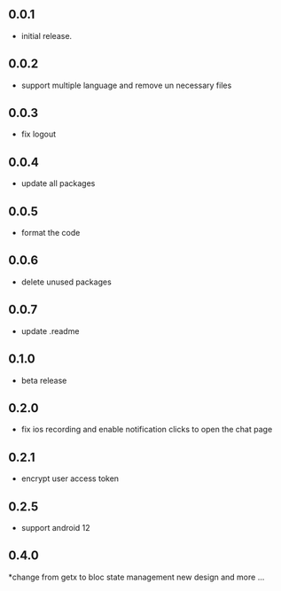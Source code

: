 ## 0.0.1

* initial release.

## 0.0.2

* support multiple language and remove un necessary files

## 0.0.3

* fix logout

## 0.0.4

* update all packages

## 0.0.5

* format the code 

## 0.0.6

* delete unused packages

## 0.0.7

* update .readme

## 0.1.0

* beta release 

## 0.2.0

* fix ios recording and enable notification clicks to open the chat page

## 0.2.1
* encrypt user access token

## 0.2.5
* support android 12

## 0.4.0
*change from getx to bloc state management new design and more ...
